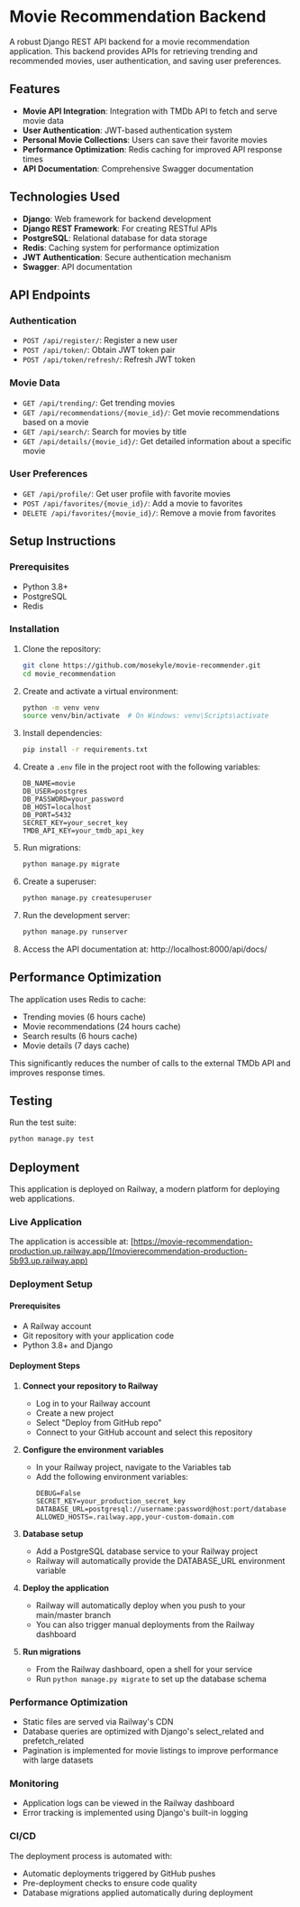 # Movie Recommendation Backend

A robust Django REST API backend for a movie recommendation application. This backend provides APIs for retrieving trending and recommended movies, user authentication, and saving user preferences.

## Features

- **Movie API Integration**: Integration with TMDb API to fetch and serve movie data
- **User Authentication**: JWT-based authentication system
- **Personal Movie Collections**: Users can save their favorite movies
- **Performance Optimization**: Redis caching for improved API response times
- **API Documentation**: Comprehensive Swagger documentation

## Technologies Used

- **Django**: Web framework for backend development
- **Django REST Framework**: For creating RESTful APIs
- **PostgreSQL**: Relational database for data storage
- **Redis**: Caching system for performance optimization
- **JWT Authentication**: Secure authentication mechanism
- **Swagger**: API documentation

## API Endpoints

### Authentication

- `POST /api/register/`: Register a new user
- `POST /api/token/`: Obtain JWT token pair
- `POST /api/token/refresh/`: Refresh JWT token

### Movie Data

- `GET /api/trending/`: Get trending movies
- `GET /api/recommendations/{movie_id}/`: Get movie recommendations based on a movie
- `GET /api/search/`: Search for movies by title
- `GET /api/details/{movie_id}/`: Get detailed information about a specific movie

### User Preferences

- `GET /api/profile/`: Get user profile with favorite movies
- `POST /api/favorites/{movie_id}/`: Add a movie to favorites
- `DELETE /api/favorites/{movie_id}/`: Remove a movie from favorites

## Setup Instructions

### Prerequisites

- Python 3.8+
- PostgreSQL
- Redis

### Installation

1. Clone the repository:
   ```bash
   git clone https://github.com/mosekyle/movie-recommender.git
   cd movie_recommendation
   ```

2. Create and activate a virtual environment:
   ```bash
   python -m venv venv
   source venv/bin/activate  # On Windows: venv\Scripts\activate
   ```

3. Install dependencies:
   ```bash
   pip install -r requirements.txt
   ```

4. Create a `.env` file in the project root with the following variables:
   ```
   DB_NAME=movie
   DB_USER=postgres
   DB_PASSWORD=your_password
   DB_HOST=localhost
   DB_PORT=5432
   SECRET_KEY=your_secret_key
   TMDB_API_KEY=your_tmdb_api_key
   ```

5. Run migrations:
   ```bash
   python manage.py migrate
   ```

6. Create a superuser:
   ```bash
   python manage.py createsuperuser
   ```

7. Run the development server:
   ```bash
   python manage.py runserver
   ```

8. Access the API documentation at: http://localhost:8000/api/docs/

## Performance Optimization

The application uses Redis to cache:
- Trending movies (6 hours cache)
- Movie recommendations (24 hours cache)
- Search results (6 hours cache)
- Movie details (7 days cache)

This significantly reduces the number of calls to the external TMDb API and improves response times.

## Testing

Run the test suite:
```bash
python manage.py test
```



## Deployment

This application is deployed on Railway, a modern platform for deploying web applications.

### Live Application

The application is accessible at: [https://movie-recommendation-production.up.railway.app/](movierecommendation-production-5b93.up.railway.app)

### Deployment Setup

#### Prerequisites
- A Railway account
- Git repository with your application code
- Python 3.8+ and Django

#### Deployment Steps

1. **Connect your repository to Railway**
   - Log in to your Railway account
   - Create a new project
   - Select "Deploy from GitHub repo"
   - Connect to your GitHub account and select this repository

2. **Configure the environment variables**
   - In your Railway project, navigate to the Variables tab
   - Add the following environment variables:
     ```
     DEBUG=False
     SECRET_KEY=your_production_secret_key
     DATABASE_URL=postgresql://username:password@host:port/database
     ALLOWED_HOSTS=.railway.app,your-custom-domain.com
     ```

3. **Database setup**
   - Add a PostgreSQL database service to your Railway project
   - Railway will automatically provide the DATABASE_URL environment variable

4. **Deploy the application**
   - Railway will automatically deploy when you push to your main/master branch
   - You can also trigger manual deployments from the Railway dashboard

5. **Run migrations**
   - From the Railway dashboard, open a shell for your service
   - Run `python manage.py migrate` to set up the database schema

### Performance Optimization

- Static files are served via Railway's CDN
- Database queries are optimized with Django's select_related and prefetch_related
- Pagination is implemented for movie listings to improve performance with large datasets

### Monitoring

- Application logs can be viewed in the Railway dashboard
- Error tracking is implemented using Django's built-in logging

### CI/CD

The deployment process is automated with:
- Automatic deployments triggered by GitHub pushes
- Pre-deployment checks to ensure code quality
- Database migrations applied automatically during deployment
